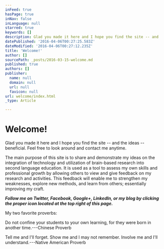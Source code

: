 ```yaml
---
inFeed: true
hasPage: true
inNav: false
inLanguage: null
starred: true
keywords: []
description: Glad you made it here and I hope you find the site -- and the ideas -- beneficial. Feel free to look around and contact me anytime.
datePublished: '2016-04-06T00:27:25.583Z'
dateModified: '2016-04-06T00:27:12.235Z'
title: 'Welcome!'
author: []
sourcePath: _posts/2016-03-15-welcome.md
published: true
authors: []
publisher:
  name: null
  domain: null
  url: null
  favicon: null
url: welcome/index.html
_type: Article

---
```

# Welcome!

Glad you made it here and I hope you find the site -- and the ideas -- beneficial. Feel free to look around and contact me anytime.

The main purpose of this site is to share and demonstrate my ideas on the integration of technology and utilization of brain-based research into second language education. It is used as a tool to assess my own skills and professional growth by allowing others to view and give feedback on my research and activities. This feedback will enable me to strengthen my weaknesses, explore new methods, and learn from others; essentially improving my craft.

**_Follow me on Twitter, Facebook, Google+, LinkedIn, or my blog by clicking the proper icon located at the top right of this page._**

My two favorite proverbs:

Do not confine your students to your own learning, for they were born in another time.---Chinese Proverb

Tell me and I'll forget. Show me and I may not remember. Involve me and I'll understand.---Native American Proverb